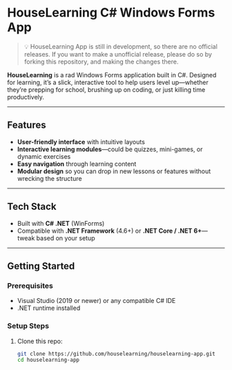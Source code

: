 #  HouseLearning C# Windows Forms App
 > 💡
 > HouseLearning App is still in development, so there are no official releases. If you want to make a unofficial release, please do so by forking this repository, and making the changes there.


**HouseLearning** is a rad Windows Forms application built in C#. Designed for learning, it’s a slick, interactive tool to help users level up—whether they’re prepping for school, brushing up on coding, or just killing time productively.


---

##  Features

- **User-friendly interface** with intuitive layouts
- **Interactive learning modules**—could be quizzes, mini-games, or dynamic exercises
- **Easy navigation** through learning content
- **Modular design** so you can drop in new lessons or features without wrecking the structure

---

##  Tech Stack

- Built with **C# .NET** (WinForms)
- Compatible with **.NET Framework** (4.6+) or **.NET Core / .NET 6+**—tweak based on your setup

---

##  Getting Started

### Prerequisites
- Visual Studio (2019 or newer) or any compatible C# IDE
- .NET runtime installed

### Setup Steps
1. Clone this repo:
   ```bash
   git clone https://github.com/houselearning/houselearning-app.git
   cd houselearning-app
